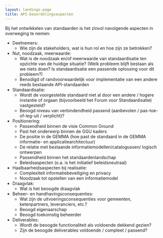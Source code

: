 ```yaml
---
layout: landings-page
title: API-beoordelingsaspecten
---
```


Bij het ontwikkelen van standaarden is het zinvol navolgende aspecten in overweging te nemen:</p>
- Deelnemers: 
  - Wie zijn de stakeholders, wat is hun rol en hoe zijn ze betrokken? 
- Nut, noodzaak, meerwaarde: 
  - Wat is de noodzaak en/of meerwaarde van standaardisatie ten opzichte van de huidige situatie? (Welk probleem blijft bestaan als we niets doen? Is standaardisatie een passende oplossing voor dit probleem?) 
  - Benodigd of randvoorwaardelijk voor implementatie van een andere reeds bestaande API-standaarden 
- Standaardisatie: 
  - Wordt de voorgestelde standaard niet al door een andere / hogere instantie of orgaan (bijvoorbeeld het Forum voor Standaardisatie) vastgesteld? 
  - Beoogd niveau van verbindendheid passend (aanbevolen / pas-toe-of-leg-uit / verplicht)? 
- Positionering: 
  - Passendheid binnen de visie Common Ground
  - Past het onderwerp binnen de GGU kaders  
  - De positie in de GEMMA (hoe past de standaard in de GEMMA informatie- en applicatiearchitectuur) 
  - De relatie met bestaande informatiemodellen/catalogussen/ logisch ontwerpen  
  - Passendheid binnen het standaardenlandschap 
  - Beleidsaspecten (o.a. is het initiatief beleidsneutraal) 
- Haalbaarheidsaspecten bij realisatie: 
  - Complexiteit informatiebeveiliging en privacy 
  - Noodzaak tot opstellen van een informatiemodel 
- Draagvlak: 
  - Wat is het beoogde draagvlak 
- Beheer- en handhavingsconsequenties: 
  - Wat zijn de uitvoeringsconsequenties voor gemeenten, ketenpartners, leveranciers, etc.? 
  - Beoogd eigenaarschap 
  - Beoogd toekomstig beheerder 
- Deliverables: 
  - Wordt de beoogde functionaliteit als voldoende dekkend gezien? 
  - Zijn de beoogde deliverables voldoende / compleet / passend?
